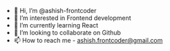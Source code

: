 - 👋 Hi, I’m @ashish-frontcoder
- 👀 I’m interested in Frontend development
- 🌱 I’m currently learning React
- 💞️ I’m looking to collaborate on Github
- 📫 How to reach me - ashish.frontcoder@gmail.com

<!---
ashish-frontcoder/ashish-frontcoder is a ✨ special ✨ repository because its `README.md` (this file) appears on your GitHub profile.
You can click the Preview link to take a look at your changes.
--->
